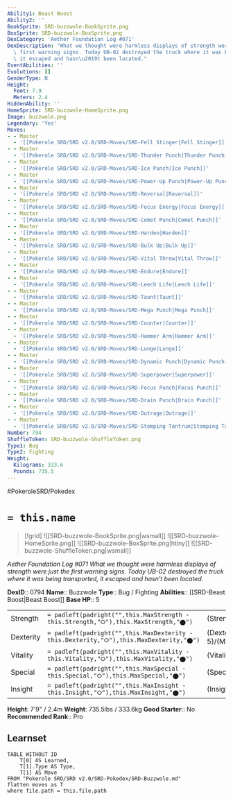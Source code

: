 ```yaml
---
Ability1: Beast Boost
Ability2: ''
BookSprite: SRD-buzzwole-BookSprite.png
BoxSprite: SRD-buzzwole-BoxSprite.png
DexCategory: 'Aether Foundation Log #071'
DexDescription: "What we thought were harmless displays of strength were just the\
  \ first warning signs. Today UB-02 destroyed the truck where it was being transported,\
  \ it escaped and hasn\u2019t been located."
EventAbilities: ''
Evolutions: []
GenderType: N
Height:
  Feet: 7.9
  Meters: 2.4
HiddenAbility: ''
HomeSprite: SRD-buzzwole-HomeSprite.png
Image: buzzwole.png
Legendary: 'Yes'
Moves:
- - Master
  - '[[Pokerole SRD/SRD v2.0/SRD-Moves/SRD-Fell Stinger|Fell Stinger]]'
- - Master
  - '[[Pokerole SRD/SRD v2.0/SRD-Moves/SRD-Thunder Punch|Thunder Punch]]'
- - Master
  - '[[Pokerole SRD/SRD v2.0/SRD-Moves/SRD-Ice Punch|Ice Punch]]'
- - Master
  - '[[Pokerole SRD/SRD v2.0/SRD-Moves/SRD-Power-Up Punch|Power-Up Punch]]'
- - Master
  - '[[Pokerole SRD/SRD v2.0/SRD-Moves/SRD-Reversal|Reversal]]'
- - Master
  - '[[Pokerole SRD/SRD v2.0/SRD-Moves/SRD-Focus Energy|Focus Energy]]'
- - Master
  - '[[Pokerole SRD/SRD v2.0/SRD-Moves/SRD-Comet Punch|Comet Punch]]'
- - Master
  - '[[Pokerole SRD/SRD v2.0/SRD-Moves/SRD-Harden|Harden]]'
- - Master
  - '[[Pokerole SRD/SRD v2.0/SRD-Moves/SRD-Bulk Up|Bulk Up]]'
- - Master
  - '[[Pokerole SRD/SRD v2.0/SRD-Moves/SRD-Vital Throw|Vital Throw]]'
- - Master
  - '[[Pokerole SRD/SRD v2.0/SRD-Moves/SRD-Endure|Endure]]'
- - Master
  - '[[Pokerole SRD/SRD v2.0/SRD-Moves/SRD-Leech Life|Leech Life]]'
- - Master
  - '[[Pokerole SRD/SRD v2.0/SRD-Moves/SRD-Taunt|Taunt]]'
- - Master
  - '[[Pokerole SRD/SRD v2.0/SRD-Moves/SRD-Mega Punch|Mega Punch]]'
- - Master
  - '[[Pokerole SRD/SRD v2.0/SRD-Moves/SRD-Counter|Counter]]'
- - Master
  - '[[Pokerole SRD/SRD v2.0/SRD-Moves/SRD-Hammer Arm|Hammer Arm]]'
- - Master
  - '[[Pokerole SRD/SRD v2.0/SRD-Moves/SRD-Lunge|Lunge]]'
- - Master
  - '[[Pokerole SRD/SRD v2.0/SRD-Moves/SRD-Dynamic Punch|Dynamic Punch]]'
- - Master
  - '[[Pokerole SRD/SRD v2.0/SRD-Moves/SRD-Superpower|Superpower]]'
- - Master
  - '[[Pokerole SRD/SRD v2.0/SRD-Moves/SRD-Focus Punch|Focus Punch]]'
- - Master
  - '[[Pokerole SRD/SRD v2.0/SRD-Moves/SRD-Drain Punch|Drain Punch]]'
- - Master
  - '[[Pokerole SRD/SRD v2.0/SRD-Moves/SRD-Outrage|Outrage]]'
- - Master
  - '[[Pokerole SRD/SRD v2.0/SRD-Moves/SRD-Stomping Tantrum|Stomping Tantrum]]'
Number: 794
ShuffleToken: SRD-buzzwole-ShuffleToken.png
Type1: Bug
Type2: Fighting
Weight:
  Kilograms: 333.6
  Pounds: 735.5
---
```


#PokeroleSRD/Pokedex

# `= this.name`

> [!grid]
> ![[SRD-buzzwole-BookSprite.png|wsmall]]
> ![[SRD-buzzwole-HomeSprite.png]]
> ![[SRD-buzzwole-BoxSprite.png|htiny]]
> ![[SRD-buzzwole-ShuffleToken.png|wsmall]]


*Aether Foundation Log #071*
*What we thought were harmless displays of strength were just the first warning signs. Today UB-02 destroyed the truck where it was being transported, it escaped and hasn’t been located.*

**DexID**:: 0794
**Name**:: Buzzwole
**Type**:: Bug / Fighting
**Abilities**:: [[SRD-Beast Boost|Beast Boost]]
**Base HP**:: 5

|           |                                                                                        |                                          |
| --------- | -------------------------------------------------------------------------------------- | ---------------------------------------- |
| Strength  | `= padleft(padright("",this.MaxStrength - this.Strength,"⭘"),this.MaxStrength,"⬤")`    | (Strength::7)/(MaxStrength::7)   |
| Dexterity | `= padleft(padright("",this.MaxDexterity - this.Dexterity,"⭘"),this.MaxDexterity,"⬤")` | (Dexterity:: 5)/(MaxDexterity::5) |
| Vitality  | `= padleft(padright("",this.MaxVitality - this.Vitality,"⭘"),this.MaxVitality,"⬤")`    | (Vitality::7)/(MaxVitality::7)   |
| Special   | `= padleft(padright("",this.MaxSpecial - this.Special,"⭘"),this.MaxSpecial,"⬤")`       | (Special::4)/(MaxSpecial::4)     |
| Insight   | `= padleft(padright("",this.MaxInsight - this.Insight,"⭘"),this.MaxInsight,"⬤")`       | (Insight::4)/(MaxInsight::4)     |

**Height**: 7'9" / 2.4m
**Weight**: 735.5lbs / 333.6kg
**Good Starter**:: No
**Recommended Rank**:: Pro

## Learnset

```dataview
TABLE WITHOUT ID
    T[0] AS Learned,
    T[1].Type AS Type,
    T[1] AS Move
FROM "Pokerole SRD/SRD v2.0/SRD-Pokedex/SRD-Buzzwole.md"
flatten moves as T
where file.path = this.file.path
```
